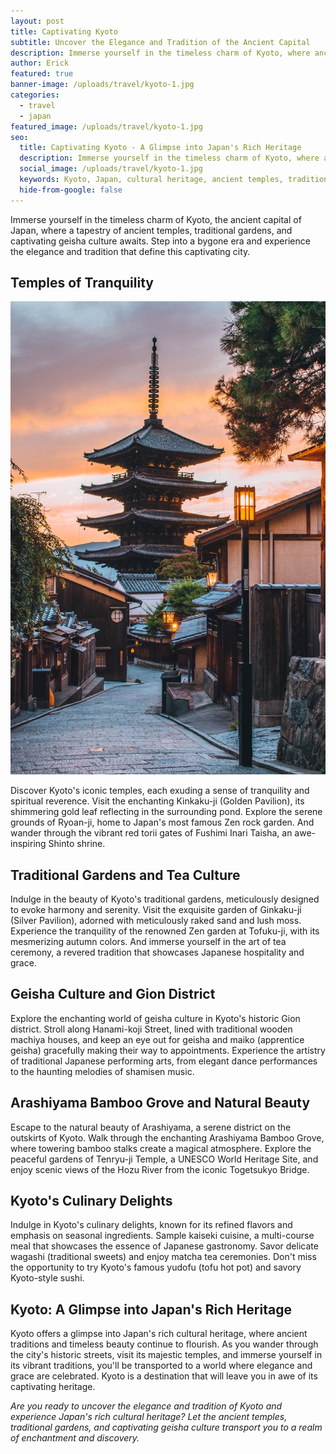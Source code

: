 ```yaml
---
layout: post
title: Captivating Kyoto
subtitle: Uncover the Elegance and Tradition of the Ancient Capital
description: Immerse yourself in the timeless charm of Kyoto, where ancient temples, traditional gardens, and captivating geisha culture transport you to a bygone era.
author: Erick
featured: true
banner-image: /uploads/travel/kyoto-1.jpg
categories:
  - travel
  - japan
featured_image: /uploads/travel/kyoto-1.jpg
seo:
  title: Captivating Kyoto - A Glimpse into Japan's Rich Heritage
  description: Immerse yourself in the timeless charm of Kyoto, where ancient temples, traditional gardens, and captivating geisha culture transport you to a bygone era.
  social_image: /uploads/travel/kyoto-1.jpg
  keywords: Kyoto, Japan, cultural heritage, ancient temples, traditional gardens, geisha culture
  hide-from-google: false
---
```



Immerse yourself in the timeless charm of Kyoto, the ancient capital of Japan, where a tapestry of ancient temples, traditional gardens, and captivating geisha culture awaits. Step into a bygone era and experience the elegance and tradition that define this captivating city.

## Temples of Tranquility

![Kyoto](/uploads/travel/kyoto-2.jpg)

Discover Kyoto's iconic temples, each exuding a sense of tranquility and spiritual reverence. Visit the enchanting Kinkaku-ji (Golden Pavilion), its shimmering gold leaf reflecting in the surrounding pond. Explore the serene grounds of Ryoan-ji, home to Japan's most famous Zen rock garden. And wander through the vibrant red torii gates of Fushimi Inari Taisha, an awe-inspiring Shinto shrine.

## Traditional Gardens and Tea Culture

Indulge in the beauty of Kyoto's traditional gardens, meticulously designed to evoke harmony and serenity. Visit the exquisite garden of Ginkaku-ji (Silver Pavilion), adorned with meticulously raked sand and lush moss. Experience the tranquility of the renowned Zen garden at Tofuku-ji, with its mesmerizing autumn colors. And immerse yourself in the art of tea ceremony, a revered tradition that showcases Japanese hospitality and grace.

## Geisha Culture and Gion District

Explore the enchanting world of geisha culture in Kyoto's historic Gion district. Stroll along Hanami-koji Street, lined with traditional wooden machiya houses, and keep an eye out for geisha and maiko (apprentice geisha) gracefully making their way to appointments. Experience the artistry of traditional Japanese performing arts, from elegant dance performances to the haunting melodies of shamisen music.

## Arashiyama Bamboo Grove and Natural Beauty

Escape to the natural beauty of Arashiyama, a serene district on the outskirts of Kyoto. Walk through the enchanting Arashiyama Bamboo Grove, where towering bamboo stalks create a magical atmosphere. Explore the peaceful gardens of Tenryu-ji Temple, a UNESCO World Heritage Site, and enjoy scenic views of the Hozu River from the iconic Togetsukyo Bridge.

## Kyoto's Culinary Delights

Indulge in Kyoto's culinary delights, known for its refined flavors and emphasis on seasonal ingredients. Sample kaiseki cuisine, a multi-course meal that showcases the essence of Japanese gastronomy. Savor delicate wagashi (traditional sweets) and enjoy matcha tea ceremonies. Don't miss the opportunity to try Kyoto's famous yudofu (tofu hot pot) and savory Kyoto-style sushi.

## Kyoto: A Glimpse into Japan's Rich Heritage

Kyoto offers a glimpse into Japan's rich cultural heritage, where ancient traditions and timeless beauty continue to flourish. As you wander through the city's historic streets, visit its majestic temples, and immerse yourself in its vibrant traditions, you'll be transported to a world where elegance and grace are celebrated. Kyoto is a destination that will leave you in awe of its captivating heritage.

*Are you ready to uncover the elegance and tradition of Kyoto and experience Japan's rich cultural heritage? Let the ancient temples, traditional gardens, and captivating geisha culture transport you to a realm of enchantment and discovery.*
